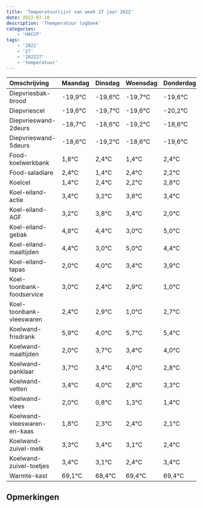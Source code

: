 ```yaml
---
title: 'Temperatuurlijst van week 27 jaar 2022'
date: 2022-07-10
description: 'Themperatuur logboek'
categories:
    - 'HACCP'
tags:
    - '2022'
    - '27'
    - '202227'
    - 'temperatuur'
---
```

|Omschrijving|Maandag|Dinsdag|Woensdag|Donderdag|Vrijdag|Zaterdag|Zondag|
|:---|:---|:---|:---|:---|:---|:---|:---|
|Diepvriesbak-brood|-19,9°C|-19,6°C|-19,7°C|-19,6°C|-20,2°C|-19,6°C|-20,6°C|
|Diepvriescel|-19,6°C|-19,7°C|-19,6°C|-20,2°C|-19,6°C|-20,6°C|-19,6°C|
|Diepvrieswand-2deurs|-18,7°C|-18,6°C|-19,2°C|-18,6°C|-19,6°C|-18,6°C|-18,8°C|
|Diepvrieswand-5deurs|-18,6°C|-19,2°C|-18,6°C|-19,6°C|-18,6°C|-18,8°C|-18,2°C|
|Food-koelwerkbank|1,8°C|2,4°C|1,4°C|2,4°C|2,2°C|2,8°C|2,4°C|
|Food-saladiare|2,4°C|1,4°C|2,4°C|2,2°C|2,8°C|2,4°C|1,0°C|
|Koelcel|1,4°C|2,4°C|2,2°C|2,8°C|2,4°C|1,0°C|3,0°C|
|Koel-eiland-actie|3,4°C|3,2°C|3,8°C|3,4°C|2,0°C|4,0°C|3,4°C|
|Koel-eiland-AGF|3,2°C|3,8°C|3,4°C|2,0°C|4,0°C|3,4°C|3,9°C|
|Koel-eiland-gebak|4,8°C|4,4°C|3,0°C|5,0°C|4,4°C|4,9°C|3,0°C|
|Koel-eiland-maaltijden|4,4°C|3,0°C|5,0°C|4,4°C|4,9°C|3,0°C|4,7°C|
|Koel-eiland-tapas|2,0°C|4,0°C|3,4°C|3,9°C|2,0°C|3,7°C|3,4°C|
|Koel-toonbank-foodservice|3,0°C|2,4°C|2,9°C|1,0°C|2,7°C|2,4°C|3,0°C|
|Koel-toonbank-vleeswaren|2,4°C|2,9°C|1,0°C|2,7°C|2,4°C|3,0°C|1,8°C|
|Koelwand-frisdrank|5,9°C|4,0°C|5,7°C|5,4°C|6,0°C|4,8°C|5,3°C|
|Koelwand-maaltijden|2,0°C|3,7°C|3,4°C|4,0°C|2,8°C|3,3°C|3,4°C|
|Koelwand-panklaar|3,7°C|3,4°C|4,0°C|2,8°C|3,3°C|3,4°C|3,1°C|
|Koelwand-vetten|3,4°C|4,0°C|2,8°C|3,3°C|3,4°C|3,1°C|2,4°C|
|Koelwand-vlees|2,0°C|0,8°C|1,3°C|1,4°C|1,1°C|0,4°C|1,4°C|
|Koelwand-vleeswaren-en-kaas|1,8°C|2,3°C|2,4°C|2,1°C|1,4°C|2,4°C|2,4°C|
|Koelwand-zuivel-melk|3,3°C|3,4°C|3,1°C|2,4°C|3,4°C|3,4°C|3,7°C|
|Koelwand-zuivel-toetjes|3,4°C|3,1°C|2,4°C|3,4°C|3,4°C|3,7°C|3,2°C|
|Warmte-kast|69,1°C|68,4°C|69,4°C|69,4°C|69,7°C|69,2°C|68,8°C|

## Opmerkingen


